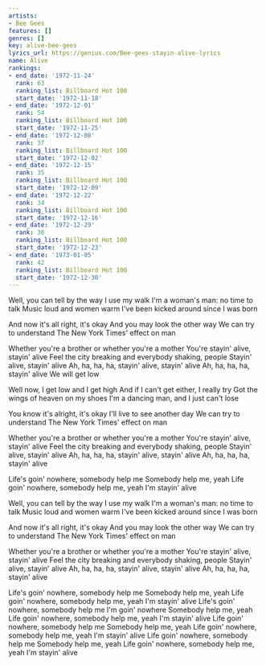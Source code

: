 ```yaml
---
artists:
- Bee Gees
features: []
genres: []
key: alive-bee-gees
lyrics_url: https://genius.com/Bee-gees-stayin-alive-lyrics
name: Alive
rankings:
- end_date: '1972-11-24'
  rank: 63
  ranking_list: Billboard Hot 100
  start_date: '1972-11-18'
- end_date: '1972-12-01'
  rank: 54
  ranking_list: Billboard Hot 100
  start_date: '1972-11-25'
- end_date: '1972-12-08'
  rank: 37
  ranking_list: Billboard Hot 100
  start_date: '1972-12-02'
- end_date: '1972-12-15'
  rank: 35
  ranking_list: Billboard Hot 100
  start_date: '1972-12-09'
- end_date: '1972-12-22'
  rank: 34
  ranking_list: Billboard Hot 100
  start_date: '1972-12-16'
- end_date: '1972-12-29'
  rank: 36
  ranking_list: Billboard Hot 100
  start_date: '1972-12-23'
- end_date: '1973-01-05'
  rank: 42
  ranking_list: Billboard Hot 100
  start_date: '1972-12-30'
---
```

Well, you can tell by the way I use my walk
I'm a woman's man: no time to talk
Music loud and women warm
I've been kicked around since I was born


And now it's all right, it's okay
And you may look the other way
We can try to understand
The New York Times' effect on man


Whether you're a brother or whether you're a mother
You're stayin' alive, stayin' alive
Feel the city breaking and everybody shaking, people
Stayin' alive, stayin' alive
Ah, ha, ha, ha, stayin' alive, stayin' alive
Ah, ha, ha, ha, stayin' alive
We will get low


Well now, I get low and I get high
And if I can't get either, I really try
Got the wings of heaven on my shoes
I'm a dancing man, and I just can't lose


You know it's alright, it's okay
I'll live to see another day
We can try to understand
The New York Times' effect on man


Whether you're a brother or whether you're a mother
You're stayin' alive, stayin' alive
Feel the city breaking and everybody shaking, people
Stayin' alive, stayin' alive
Ah, ha, ha, ha, stayin' alive, stayin' alive
Ah, ha, ha, ha, stayin' alive


Life's goin' nowhere, somebody help me
Somebody help me, yeah
Life goin' nowhere, somebody help me, yeah
I'm stayin' alive


Well, you can tell by the way I use my walk
I'm a woman's man: no time to talk
Music loud and women warm
I've been kicked around since I was born


And now it's all right, it's okay
And you may look the other way
We can try to understand
The New York Times' effect on man


Whether you're a brother or whether you're a mother
You're stayin' alive, stayin' alive
Feel the city breaking and everybody shaking, people
Stayin' alive, stayin' alive
Ah, ha, ha, ha, stayin' alive, stayin' alive
Ah, ha, ha, ha, stayin' alive


Life's goin' nowhere, somebody help me
Somebody help me, yeah
Life goin' nowhere, somebody help me, yeah
I'm stayin' alive
Life's goin' nowhere, somebody help me
I'm goin' nowhere
Somebody help me, yeah
Life goin' nowhere, somebody help me, yeah
I'm stayin' alive
Life goin' nowhere, somebody help me
Somebody help me, yeah
Life goin' nowhere, somebody help me, yeah
I'm stayin' alive
Life goin' nowhere, somebody help me
Somebody help me, yeah
Life goin' nowhere, somebody help me, yeah
I'm stayin' alive
